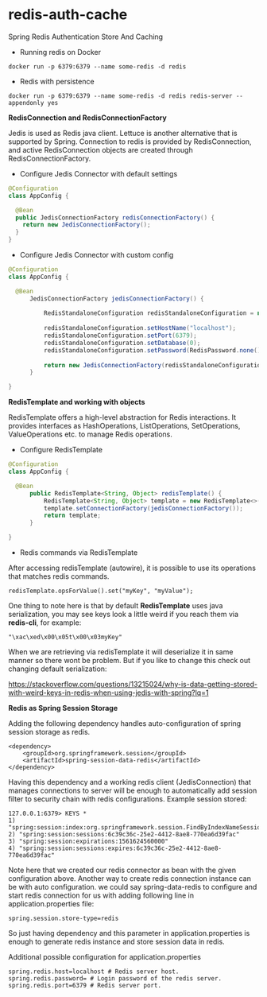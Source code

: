 # redis-auth-cache
Spring Redis Authentication Store And Caching

* Running redis on Docker

`docker run -p 6379:6379 --name some-redis -d redis`

* Redis with persistence

`docker run -p 6379:6379 --name some-redis -d redis redis-server --appendonly yes`


**RedisConnection and RedisConnectionFactory**

Jedis is used as Redis java client. Lettuce is another alternative that is supported by Spring. 
Connection to redis is provided by RedisConnection, and active RedisConnection objects are created through RedisConnectionFactory.


* Configure Jedis Connector with default settings 

```java
@Configuration
class AppConfig {

  @Bean
  public JedisConnectionFactory redisConnectionFactory() {
    return new JedisConnectionFactory();
  }
}
```

* Configure Jedis Connector with custom config

```java
@Configuration
class AppConfig {

  @Bean
      JedisConnectionFactory jedisConnectionFactory() {
  
          RedisStandaloneConfiguration redisStandaloneConfiguration = new RedisStandaloneConfiguration();
  
          redisStandaloneConfiguration.setHostName("localhost");
          redisStandaloneConfiguration.setPort(6379);
          redisStandaloneConfiguration.setDatabase(0);
          redisStandaloneConfiguration.setPassword(RedisPassword.none());
  
          return new JedisConnectionFactory(redisStandaloneConfiguration);
      }

}
```
**RedisTemplate and working with objects**

RedisTemplate offers a high-level abstraction for Redis interactions. 
It provides interfaces as HashOperations, ListOperations, SetOperations, ValueOperations etc. to manage Redis operations.

* Configure RedisTemplate

```java
@Configuration
class AppConfig {

  @Bean
      public RedisTemplate<String, Object> redisTemplate() {
          RedisTemplate<String, Object> template = new RedisTemplate<>();
          template.setConnectionFactory(jedisConnectionFactory());
          return template;
      }

}
```

* Redis commands via RedisTemplate

After accessing redisTemplate (autowire), it is possible to use its operations that matches redis commands.

`redisTemplate.opsForValue().set("myKey", "myValue");`

One thing to note here is that by default **RedisTemplate** uses java serialization, you may see keys look a little weird if you reach them via **redis-cli**, for example:

`"\xac\xed\x00\x05t\x00\x03myKey"`

When we are retrieving via redisTemplate it will deserialize it in same manner so there wont be problem. But if you like to change this check out changing default serialization:

https://stackoverflow.com/questions/13215024/why-is-data-getting-stored-with-weird-keys-in-redis-when-using-jedis-with-spring?lq=1


**Redis as Spring Session Storage**

Adding the following dependency handles auto-configuration of spring session storage as redis.

```
<dependency>
	<groupId>org.springframework.session</groupId>
	<artifactId>spring-session-data-redis</artifactId>
</dependency>
```

Having this dependency and a working redis client (JedisConnection) that manages connections to server 
will be enough to automatically add session filter to security chain with redis configurations. Example session stored:
```
127.0.0.1:6379> KEYS *
1) "spring:session:index:org.springframework.session.FindByIndexNameSessionRepository.PRINCIPAL_NAME_INDEX_NAME:user"
2) "spring:session:sessions:6c39c36c-25e2-4412-8ae8-770ea6d39fac"
3) "spring:session:expirations:1561624560000"
4) "spring:session:sessions:expires:6c39c36c-25e2-4412-8ae8-770ea6d39fac"
```

Note here that we created our redis connector as bean with the given configuration above. 
Another way to create redis connection instance can be with auto configuration. we could say spring-data-redis 
to configure and start redis connection for us with adding following line in application.properties file:

`spring.session.store-type=redis`

So just having dependency and this parameter in application.properties is enough to generate redis instance and store session data in redis.

Additional possible configuration for application.properties

```
spring.redis.host=localhost # Redis server host.
spring.redis.password= # Login password of the redis server.
spring.redis.port=6379 # Redis server port.
```

